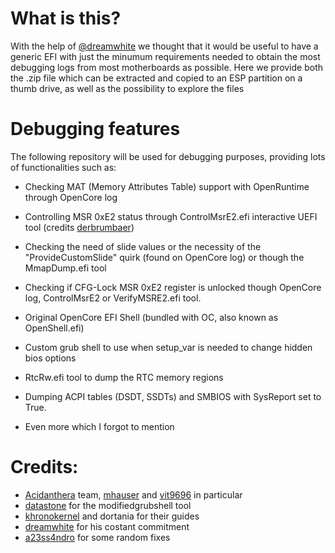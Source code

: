 # What is this?

With the help of [@dreamwhite](https://github.com/dreamwhite) we thought that it would be useful to have a generic EFI with just the minumum requirements needed to obtain the most debugging logs from most motherboards as possible. Here we provide both the .zip file which can be extracted and copied to an ESP partition on a thumb drive, as well as the possibility to explore the files 

# Debugging features

The following repository will be used for debugging purposes, providing lots of functionalities such as:

- Checking MAT (Memory Attributes Table) support with OpenRuntime through OpenCore log
- Controlling MSR 0xE2 status through ControlMsrE2.efi interactive UEFI tool (credits [derbrumbaer](https://github.com/derbrumbaer))
- Checking the need of slide values or the necessity of the "ProvideCustomSlide" quirk (found on OpenCore log) or though the MmapDump.efi tool
- Checking if CFG-Lock MSR 0xE2 register is unlocked though OpenCore log, ControlMsrE2 or VerifyMSRE2.efi tool.
- Original OpenCore EFI Shell (bundled with OC, also known as OpenShell.efi)
- Custom grub shell to use when setup_var is needed to change hidden bios options
- RtcRw.efi tool to dump the RTC memory regions
- Dumping ACPI tables (DSDT, SSDTs) and SMBIOS with SysReport set to True.

- Even more which I forgot to mention

# Credits:

- [Acidanthera](https://github.com/acidanthera) team, [mhauser](https://github.com/mhauser) and [vit9696](https://github.com/vit9696) in particular
- [datastone](https://github.com/datastone) for the modifiedgrubshell tool
- [khronokernel](https://github.com/khronokernel) and dortania for their guides
- [dreamwhite](https://github.com/dreamwhite) for his costant commitment 
- [a23ss4ndro](https://github.com/1alessandro1) for some random fixes
